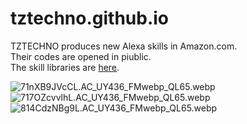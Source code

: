# tztechno.github.io

TZTECHNO produces new Alexa skills in Amazon.com.\
Their codes are opened in piublic.\
The skill libraries are [here](https://amzn.to/2X4JqEN).

![71nXB9JVcCL._AC_UY436_FMwebp_QL65_.webp](c97ce2c4-9f9a-44b2-9a57-3781facd40c2/8d53733c.webp)
![717OZcvvlhL._AC_UY436_FMwebp_QL65_.webp](c97ce2c4-9f9a-44b2-9a57-3781facd40c2/066f7e60.webp)
![814CdzNBg9L._AC_UY436_FMwebp_QL65_.webp](c97ce2c4-9f9a-44b2-9a57-3781facd40c2/0fd8e6f6.webp)
